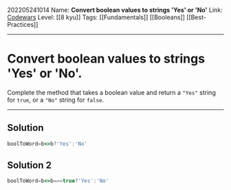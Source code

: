 202205241014
Name:  **Convert boolean values to strings 'Yes' or 'No'**
Link: [Codewars](https://www.codewars.com/kata/53369039d7ab3ac506000467)
Level: [[8 kyu]]
Tags: [[Fundamentals]] [[Booleans]] [[Best-Practices]]

---

# Convert boolean values to strings 'Yes' or 'No'.

Complete the method that takes a boolean value and return a `"Yes"` string for `true`, or a `"No"` string for `false`.

---

## Solution

``` javascript
boolToWord=b=>b?'Yes':'No'
```

## Solution 2

``` javascript
boolToWord=b=>b===true?'Yes':'No'
```